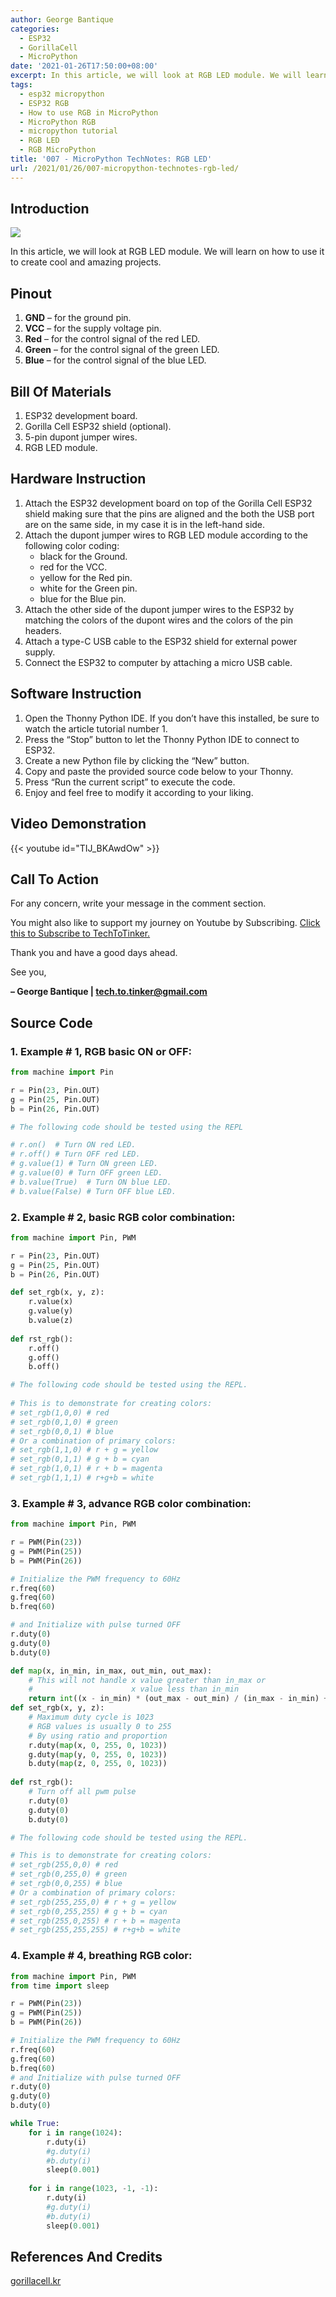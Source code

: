 ```yaml
---
author: George Bantique
categories:
  - ESP32
  - GorillaCell
  - MicroPython
date: '2021-01-26T17:50:00+08:00'
excerpt: In this article, we will look at RGB LED module. We will learn on how to use it to create cool and amazing projects.
tags:
  - esp32 micropython
  - ESP32 RGB
  - How to use RGB in MicroPython
  - MicroPython RGB
  - micropython tutorial
  - RGB LED
  - RGB MicroPython
title: '007 - MicroPython TechNotes: RGB LED'
url: /2021/01/26/007-micropython-technotes-rgb-led/
---
```


## **Introduction**

![](https://techtotinker.com/wp-content/uploads/2023/03/007-technotes-rgb-led-micropython.png)

In this article, we will look at RGB LED module. We will learn on how to use it to create cool and amazing projects.

## **Pinout**
1. **GND** – for the ground pin.
2. **VCC** – for the supply voltage pin.
3. **Red** – for the control signal of the red LED.
4. **Green** – for the control signal of the green LED.
5. **Blue** – for the control signal of the blue LED.

## **Bill Of Materials**
1. ESP32 development board.
2. Gorilla Cell ESP32 shield (optional).
3. 5-pin dupont jumper wires.
4. RGB LED module.

## **Hardware Instruction**
1. Attach the ESP32 development board on top of the Gorilla Cell ESP32 shield making sure that the pins are aligned and the both the USB port are on the same side, in my case it is in the left-hand side.
2. Attach the dupont jumper wires to RGB LED module according to the following color coding: 
    - black for the Ground.
    - red for the VCC.
    - yellow for the Red pin.
    - white for the Green pin.
    - blue for the Blue pin.
3. Attach the other side of the dupont jumper wires to the ESP32 by matching the colors of the dupont wires and the colors of the pin headers.
4. Attach a type-C USB cable to the ESP32 shield for external power supply.
5. Connect the ESP32 to computer by attaching a micro USB cable.

## **Software Instruction**
1. Open the Thonny Python IDE. If you don’t have this installed, be sure to watch the article tutorial number 1.
2. Press the “Stop” button to let the Thonny Python IDE to connect to ESP32.
3. Create a new Python file by clicking the “New” button.
4. Copy and paste the provided source code below to your Thonny.
5. Press “Run the current script” to execute the code.
6. Enjoy and feel free to modify it according to your liking.

## **Video Demonstration**
{{< youtube id="TIJ_BKAwdOw" >}}


## **Call To Action**
For any concern, write your message in the comment section.

You might also like to support my journey on Youtube by Subscribing. [Click this to Subscribe to TechToTinker.](https://www.youtube.com/c/TechToTinker?sub_confirmation=1)

Thank you and have a good days ahead.

See you,

**– George Bantique | tech.to.tinker@gmail.com**

## **Source Code**

### 1. Example # 1, RGB basic ON or OFF:

```py { lineNos="true" wrap="true" }
from machine import Pin 

r = Pin(23, Pin.OUT) 
g = Pin(25, Pin.OUT) 
b = Pin(26, Pin.OUT) 

# The following code should be tested using the REPL 

# r.on()  # Turn ON red LED. 
# r.off() # Turn OFF red LED. 
# g.value(1) # Turn ON green LED. 
# g.value(0) # Turn OFF green LED. 
# b.value(True)  # Turn ON blue LED. 
# b.value(False) # Turn OFF blue LED.

```

### 2. Example # 2, basic RGB color combination:

```py { lineNos="true" wrap="true" }
from machine import Pin, PWM 

r = Pin(23, Pin.OUT) 
g = Pin(25, Pin.OUT) 
b = Pin(26, Pin.OUT) 

def set_rgb(x, y, z): 
    r.value(x) 
    g.value(y) 
    b.value(z) 
         
def rst_rgb(): 
    r.off() 
    g.off() 
    b.off() 

# The following code should be tested using the REPL.
     
# This is to demonstrate for creating colors: 
# set_rgb(1,0,0) # red 
# set_rgb(0,1,0) # green 
# set_rgb(0,0,1) # blue 
# Or a combination of primary colors: 
# set_rgb(1,1,0) # r + g = yellow 
# set_rgb(0,1,1) # g + b = cyan 
# set_rgb(1,0,1) # r + b = magenta 
# set_rgb(1,1,1) # r+g+b = white

```

### 3. Example # 3, advance RGB color combination:

```py { lineNos="true" wrap="true" }
from machine import Pin, PWM  

r = PWM(Pin(23)) 
g = PWM(Pin(25)) 
b = PWM(Pin(26)) 

# Initialize the PWM frequency to 60Hz 
r.freq(60) 
g.freq(60) 
b.freq(60) 

# and Initialize with pulse turned OFF 
r.duty(0) 
g.duty(0) 
b.duty(0) 

def map(x, in_min, in_max, out_min, out_max): 
    # This will not handle x value greater than in_max or 
    #                      x value less than in_min 
    return int((x - in_min) * (out_max - out_min) / (in_max - in_min) + out_min) 
def set_rgb(x, y, z): 
    # Maximum duty cycle is 1023 
    # RGB values is usually 0 to 255 
    # By using ratio and proportion 
    r.duty(map(x, 0, 255, 0, 1023)) 
    g.duty(map(y, 0, 255, 0, 1023)) 
    b.duty(map(z, 0, 255, 0, 1023)) 
         
def rst_rgb(): 
    # Turn off all pwm pulse 
    r.duty(0) 
    g.duty(0) 
    b.duty(0)

# The following code should be tested using the REPL.

# This is to demonstrate for creating colors:  
# set_rgb(255,0,0) # red  
# set_rgb(0,255,0) # green  
# set_rgb(0,0,255) # blue  
# Or a combination of primary colors:  
# set_rgb(255,255,0) # r + g = yellow  
# set_rgb(0,255,255) # g + b = cyan  
# set_rgb(255,0,255) # r + b = magenta  
# set_rgb(255,255,255) # r+g+b = white

```

### 4. Example # 4, breathing RGB color:

```py { lineNos="true" wrap="true" }
from machine import Pin, PWM 
from time import sleep 

r = PWM(Pin(23)) 
g = PWM(Pin(25)) 
b = PWM(Pin(26))

# Initialize the PWM frequency to 60Hz 
r.freq(60) 
g.freq(60) 
b.freq(60) 
# and Initialize with pulse turned OFF 
r.duty(0) 
g.duty(0) 
b.duty(0) 

while True: 
    for i in range(1024): 
        r.duty(i) 
        #g.duty(i) 
        #b.duty(i) 
        sleep(0.001) 
        
    for i in range(1023, -1, -1): 
        r.duty(i) 
        #g.duty(i) 
        #b.duty(i) 
        sleep(0.001)

```

## **References And Credits**
[gorillacell.kr](http://gorillacell.kr/)

